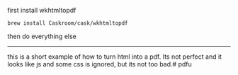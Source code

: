 first install wkhtmltopdf

`brew install Caskroom/cask/wkhtmltopdf`

then do everything else

--- 

this is a short example of how to turn html into a pdf. Its not perfect and it looks like js and some css is ignored, but its not too bad.# pdfu
